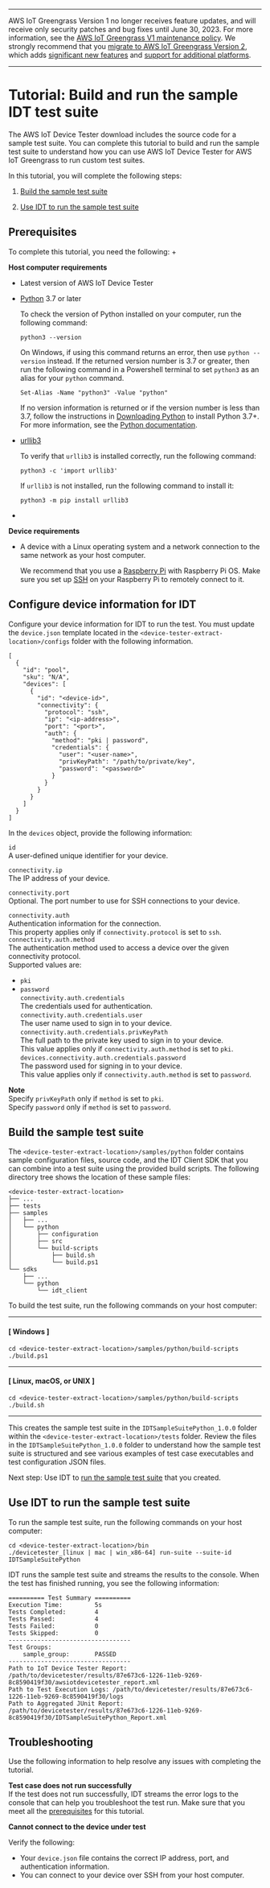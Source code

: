 --------

AWS IoT Greengrass Version 1 no longer receives feature updates, and will receive only security patches and bug fixes until June 30, 2023\. For more information, see the [AWS IoT Greengrass V1 maintenance policy](https://docs.aws.amazon.com/greengrass/v1/developerguide/maintenance-policy.html)\. We strongly recommend that you [migrate to AWS IoT Greengrass Version 2](https://docs.aws.amazon.com/greengrass/v2/developerguide/move-from-v1.html), which adds [significant new features](https://docs.aws.amazon.com/greengrass/v2/developerguide/greengrass-v2-whats-new.html) and [support for additional platforms](https://docs.aws.amazon.com/greengrass/v2/developerguide/operating-system-feature-support-matrix.html)\.

--------

# Tutorial: Build and run the sample IDT test suite<a name="build-sample-suite"></a>

The AWS IoT Device Tester download includes the source code for a sample test suite\. You can complete this tutorial to build and run the sample test suite to understand how you can use AWS IoT Device Tester for AWS IoT Greengrass to run custom test suites\.

 In this tutorial, you will complete the following steps: 

1. [Build the sample test suite](#build-sample)

1. [Use IDT to run the sample test suite](#run-sample)

## Prerequisites<a name="prereqs-tutorial-sample"></a>

To complete this tutorial, you need the following: <a name="prereqs-list"></a>
+ 

**Host computer requirements**
  + Latest version of AWS IoT Device Tester
  + [Python](https://www.python.org/downloads/) 3\.7 or later

    To check the version of Python installed on your computer, run the following command:

    ```
    python3 --version
    ```

    On Windows, if using this command returns an error, then use `python --version` instead\. If the returned version number is 3\.7 or greater, then run the following command in a Powershell terminal to set `python3` as an alias for your `python` command\. 

    ```
    Set-Alias -Name "python3" -Value "python"
    ```

    If no version information is returned or if the version number is less than 3\.7, follow the instructions in [Downloading Python](https://wiki.python.org/moin/BeginnersGuide/Download) to install Python 3\.7\+\. For more information, see the [Python documentation](https://docs.python.org)\.
  + [urllib3](https://urllib3.readthedocs.io/en/latest/)

    To verify that `urllib3` is installed correctly, run the following command:

    ```
    python3 -c 'import urllib3'
    ```

    If `urllib3` is not installed, run the following command to install it:

    ```
    python3 -m pip install urllib3
    ```
+ 

**Device requirements**
  + A device with a Linux operating system and a network connection to the same network as your host computer\. 

    We recommend that you use a [Raspberry Pi](https://www.raspberrypi.org/) with Raspberry Pi OS\. Make sure you set up [SSH](https://www.raspberrypi.org/documentation/remote-access/ssh/) on your Raspberry Pi to remotely connect to it\.

## Configure device information for IDT<a name="configure-idt-sample"></a>

Configure your device information for IDT to run the test\. You must update the `device.json` template located in the `<device-tester-extract-location>/configs` folder with the following information\.

```
[
  {
    "id": "pool",
    "sku": "N/A",
    "devices": [
      {
        "id": "<device-id>",
        "connectivity": {
          "protocol": "ssh",
          "ip": "<ip-address>",
          "port": "<port>",
          "auth": {
            "method": "pki | password",
            "credentials": {
              "user": "<user-name>",
              "privKeyPath": "/path/to/private/key",
              "password": "<password>"
            }
          }
        }
      }
    ]
  }
]
```

In the `devices` object, provide the following information:

`id`  
A user\-defined unique identifier for your device\.

`connectivity.ip`  
The IP address of your device\.

`connectivity.port`  
Optional\. The port number to use for SSH connections to your device\.

`connectivity.auth`  
Authentication information for the connection\.  
This property applies only if `connectivity.protocol` is set to `ssh`\.    
`connectivity.auth.method`  
The authentication method used to access a device over the given connectivity protocol\.  
Supported values are:  
+ `pki`
+ `password`  
`connectivity.auth.credentials`  
The credentials used for authentication\.    
`connectivity.auth.credentials.user`  
The user name used to sign in to your device\.  
`connectivity.auth.credentials.privKeyPath`  
The full path to the private key used to sign in to your device\.  
This value applies only if `connectivity.auth.method` is set to `pki`\.  
`devices.connectivity.auth.credentials.password`  
The password used for signing in to your device\.  
This value applies only if `connectivity.auth.method` is set to `password`\.

**Note**  
Specify `privKeyPath` only if `method` is set to `pki`\.  
Specify `password` only if `method` is set to `password`\.

## Build the sample test suite<a name="build-sample"></a>

The `<device-tester-extract-location>/samples/python` folder contains sample configuration files, source code, and the IDT Client SDK that you can combine into a test suite using the provided build scripts\. The following directory tree shows the location of these sample files:

```
<device-tester-extract-location>
├── ...
├── tests
├── samples
│   ├── ...
│   └── python
│       ├── configuration
│       ├── src
│       └── build-scripts
│           ├── build.sh
│           └── build.ps1
└── sdks
    ├── ...
    └── python
        └── idt_client
```

To build the test suite, run the following commands on your host computer:

------
#### [ Windows ]

```
cd <device-tester-extract-location>/samples/python/build-scripts
./build.ps1
```

------
#### [ Linux, macOS, or UNIX ]

```
cd <device-tester-extract-location>/samples/python/build-scripts
./build.sh
```

------

This creates the sample test suite in the `IDTSampleSuitePython_1.0.0` folder within the `<device-tester-extract-location>/tests` folder\. Review the files in the `IDTSampleSuitePython_1.0.0` folder to understand how the sample test suite is structured and see various examples of test case executables and test configuration JSON files\. 

Next step: Use IDT to [run the sample test suite](#run-sample) that you created\.

## Use IDT to run the sample test suite<a name="run-sample"></a>

To run the sample test suite, run the following commands on your host computer: 

```
cd <device-tester-extract-location>/bin
./devicetester_[linux | mac | win_x86-64] run-suite --suite-id IDTSampleSuitePython
```

IDT runs the sample test suite and streams the results to the console\. When the test has finished running, you see the following information:

```
========== Test Summary ==========
Execution Time:         5s
Tests Completed:        4
Tests Passed:           4
Tests Failed:           0
Tests Skipped:          0
----------------------------------
Test Groups:
    sample_group:       PASSED
----------------------------------
Path to IoT Device Tester Report: /path/to/devicetester/results/87e673c6-1226-11eb-9269-8c8590419f30/awsiotdevicetester_report.xml
Path to Test Execution Logs: /path/to/devicetester/results/87e673c6-1226-11eb-9269-8c8590419f30/logs
Path to Aggregated JUnit Report: /path/to/devicetester/results/87e673c6-1226-11eb-9269-8c8590419f30/IDTSampleSuitePython_Report.xml
```

## Troubleshooting<a name="tutorial-troubleshooting-custom"></a>

Use the following information to help resolve any issues with completing the tutorial\.

**Test case does not run successfully**  
If the test does not run successfully, IDT streams the error logs to the console that can help you troubleshoot the test run\. Make sure that you meet all the [prerequisites](#prereqs-tutorial-sample) for this tutorial\.

**Cannot connect to the device under test**

Verify the following:
+ Your `device.json` file contains the correct IP address, port, and authentication information\.
+ You can connect to your device over SSH from your host computer\.